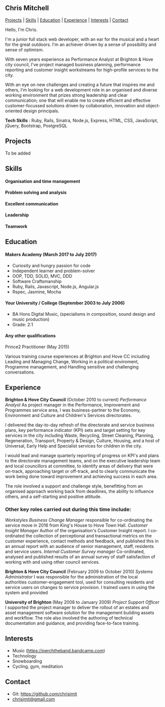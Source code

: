 ## Chris Mitchell

[Projects](#projects) | [Skills](#skills) | [Education](#education) | [Experience](#experience) | [Interests](#interests) | [Contact](#contact)

Hello, I'm Chris.

I'm a junior full stack web developer, with an ear for the musical and a heart for the great outdoors. I'm an achiever driven by a sense of possibility and sense of optimism.

With seven years experience as Performance Analyst at Brighton & Hove city council, I've project managed business planning, performance reporting and customer insight workstreams for high-profile services to the city.

With an eye on new challenges and creating a future that inspires me and others, I'm looking for a web development role in an organised and diverse working environment that prizes strong leadership and clear communication; one that will enable me to create efficient and effective customer-focussed solutions driven by collaboration, innovation and object-oriented design principals.

**Tech Skills** : Ruby, Rails, Sinatra, Node.js, Express, HTML, CSS, JavaScript, jQuery, Bootstrap, PostgreSQL

## Projects

To be added

## Skills

#### Organisation and time management
#### Problem solving and analysis
#### Excellent communication
#### Leadership
#### Teamwork

## Education

#### Makers Academy (March 2017 to July 2017)

- Curiosity and hungry passion for code
- Independent learner and problem-solver
- OOP, TDD, SOLID, MVC, DDD
- Software Craftsmanship
- Ruby, Rails, Javascript, Node.js, Angular.js
- Rspec, Jasmine, Mocha

#### Your University / College (September 2003 to July 2006)

- BA Hons Digital Music, (specialisms in composition, sound design and music production)
- Grade: 2:1

#### Any other qualifications

Prince2 Practitioner (May 2015)

Various training course experiences at Brighton and Hove CC including Leading and Managing Change, Working in a political enviroment, Programme management, and Handling sensitive and challenging conversations.

## Experience

**Brighton & Hove City Council** (October 2010 to current)
*Performance Analyst*
As project manager in the Performance, Improvement and Programmes service area, I was business-partner to the Economy, Environment and Culture and Children's Services directorates.

I delivered the day-to-day refresh of the directorate and service business plans, key performance indicator (KPI) sets and target setting for key services in the city including Waste, Recycling, Street Cleaning, Planning, Regeneration, Transport, Property & Design, Culture, Housing, and a host of Universal, Early Help and Specialist services for children in the city.

I would lead and manage quarterly reporting of progress on KPI's and plans to the directorate management teams, and on the executive leadership team and local councillors at committee, to identify areas of delivery that were on-track, approaching target or off-track, and to clearly communicate the work being done toward improvement and achieving success in each area.

The role involved a support and challenge style, benefitting from an organised approach working back from deadlines, the ability to influence others, and a self-starting and positive attitude.

### Other key roles carried out during this time include:
*Workstyles Business Change Manager* responsible for co-ordinating the service move in 2016 from King's House to Hove Town Hall.
*Customer Insight Manager* Author of the organisation's Customer Insight report. I co-ordinated the collection of perceptional and transactional metrics on the customer experience, contact methods and feedback, and published this in an annual report with an audience of senior management, staff, residents and service users.
*Internal Customer Survey manager* Co-ordinated, analysed and published results of an annual survey of staff satisfaction of working with and using other council services.

**Brighton & Hove City Council** (February 2009 to October 2010)
*Systems Administrator*
I was responsible for the administration  of the local authorities customer-engagement tool, used for consulting residents and service users on changes to service provision. I trained users in using the system and provided

**University of Brighton** (May 2008 to January 2009)
*Project Support Officer*
I supported the project manager to deliver the rollout of an estates and asset management software solution for the management building assets and workflow. The role also involved the authoring of technical documentation and guidance, and providing face-to-face training.

## Interests
- Music (https://perchtheband.bandcamp.com)
- Technology
- Snowboarding
- Cycling, gym, meditation

## Contact
- Git: https://github.com/chrisjmit
- chrisjmit@gmail.com

<!-- ## Skills

#### This Skill

Descriptive paragraph of how capable you are at this skill and, if relevant, how it has developed.

- Experience
- Achievements
- Evidence

#### Another Skill

Descriptive paragraph of how capable you are at this skill and, if relevant, how it has developed.

- I achieved A during my work at B (job, or otherwise)
- I contributed to the growth of X while doing Y (job, or otherwise)
- I built this, made this, broke this, fixed this, etc.
- A link to some on-line evidence (blogs, videos, articles, etc.) -->
